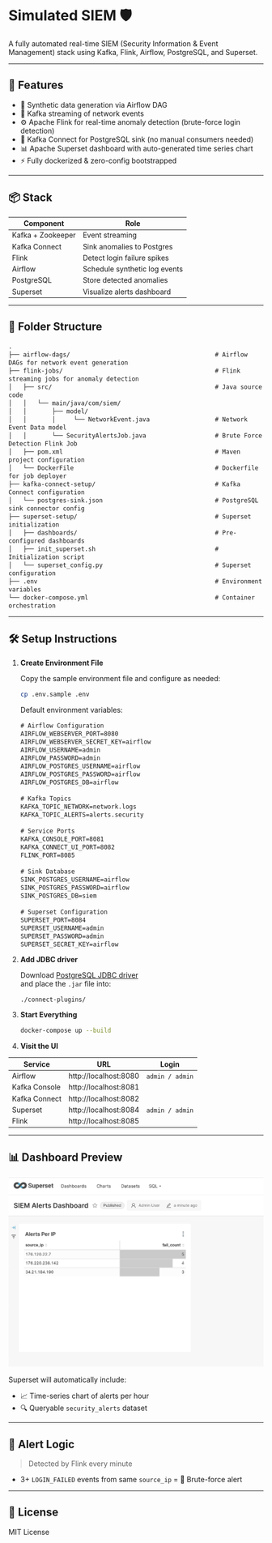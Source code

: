 # Simulated SIEM 🛡️
A fully automated real-time SIEM (Security Information & Event Management) stack using Kafka, Flink, Airflow, PostgreSQL, and Superset.

---

## 🚀 Features

- 🔁 Synthetic data generation via Airflow DAG
- 📡 Kafka streaming of network events
- ⚙️ Apache Flink for real-time anomaly detection (brute-force login detection)
- 🔗 Kafka Connect for PostgreSQL sink (no manual consumers needed)
- 📊 Apache Superset dashboard with auto-generated time series chart
- ⚡ Fully dockerized & zero-config bootstrapped

---

## 📦 Stack

| Component       | Role                         |
|----------------|------------------------------|
| Kafka + Zookeeper | Event streaming            |
| Kafka Connect  | Sink anomalies to Postgres   |
| Flink          | Detect login failure spikes  |
| Airflow        | Schedule synthetic log events|
| PostgreSQL     | Store detected anomalies     |
| Superset       | Visualize alerts dashboard   |

---

## 📂 Folder Structure

```
.
├── airflow-dags/                                        # Airflow DAGs for network event generation
├── flink-jobs/                                          # Flink streaming jobs for anomaly detection
│   ├── src/                                             # Java source code
│   │   └── main/java/com/siem/
│   │       ├── model/
│   │       │     └── NetworkEvent.java                  # Network Event Data model
│   │       └── SecurityAlertsJob.java                   # Brute Force Detection Flink Job
│   ├── pom.xml                                          # Maven project configuration
│   └── DockerFile                                       # Dockerfile for job deployer
├── kafka-connect-setup/                                 # Kafka Connect configuration
│   └── postgres-sink.json                               # PostgreSQL sink connector config
├── superset-setup/                                      # Superset initialization
│   ├── dashboards/                                      # Pre-configured dashboards
│   ├── init_superset.sh                                 # Initialization script
│   └── superset_config.py                               # Superset configuration
├── .env                                                 # Environment variables
└── docker-compose.yml                                   # Container orchestration
```

---

## 🛠️ Setup Instructions

1. **Create Environment File**

   Copy the sample environment file and configure as needed:

   ```bash
   cp .env.sample .env
   ```

   Default environment variables:
   ```properties
   # Airflow Configuration
   AIRFLOW_WEBSERVER_PORT=8080
   AIRFLOW_WEBSERVER_SECRET_KEY=airflow
   AIRFLOW_USERNAME=admin
   AIRFLOW_PASSWORD=admin
   AIRFLOW_POSTGRES_USERNAME=airflow
   AIRFLOW_POSTGRES_PASSWORD=airflow
   AIRFLOW_POSTGRES_DB=airflow

   # Kafka Topics
   KAFKA_TOPIC_NETWORK=network.logs
   KAFKA_TOPIC_ALERTS=alerts.security

   # Service Ports
   KAFKA_CONSOLE_PORT=8081
   KAFKA_CONNECT_UI_PORT=8082
   FLINK_PORT=8085

   # Sink Database
   SINK_POSTGRES_USERNAME=airflow
   SINK_POSTGRES_PASSWORD=airflow
   SINK_POSTGRES_DB=siem

   # Superset Configuration
   SUPERSET_PORT=8084
   SUPERSET_USERNAME=admin
   SUPERSET_PASSWORD=admin
   SUPERSET_SECRET_KEY=airflow
   ```

2. **Add JDBC driver**

   Download [PostgreSQL JDBC driver](https://jdbc.postgresql.org)  
   and place the `.jar` file into:

   ```bash
   ./connect-plugins/
   ```

3. **Start Everything**

   ```bash
   docker-compose up --build
   ```

4. **Visit the UI**

| Service       | URL                     | Login              |
|---------------|-------------------------|--------------------|
| Airflow       | http://localhost:8080   | `admin / admin`    |
| Kafka Console | http://localhost:8081   |                    |
| Kafka Connect | http://localhost:8082   |                    |
| Superset      | http://localhost:8084   | `admin / admin`    |
| Flink         | http://localhost:8085   |                    |

---

## 📊 Dashboard Preview

![SIEM Alerts Dashboard](./docs/dashboard.png)

Superset will automatically include:
- 📈 Time-series chart of alerts per hour
- 🔍 Queryable `security_alerts` dataset

---

## 🧪 Alert Logic

> Detected by Flink every minute

- 3+ `LOGIN_FAILED` events from same `source_ip` = 🚨 Brute-force alert

---

## 📜 License

MIT License
